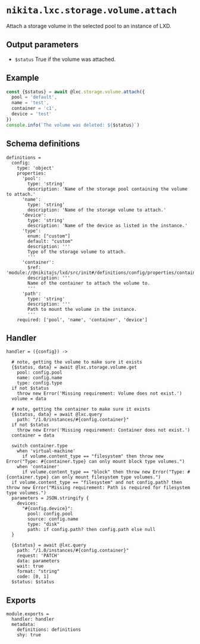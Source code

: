 
# `nikita.lxc.storage.volume.attach`

Attach a storage volume in the selected pool to an instance of LXD.

## Output parameters

* `$status`
  True if the volume was attached.

## Example

```js
const {$status} = await @lxc.storage.volume.attach({
  pool = 'default',
  name = 'test',
  container = 'c1',
  device = 'test'
})
console.info(`The volume was deleted: ${$status}`)
```

## Schema definitions

    definitions =
      config:
        type: 'object'
        properties:
          'pool':
            type: 'string'
            description: 'Name of the storage pool containing the volume to attach.'
          'name':
            type: 'string'
            description: 'Name of the storage volume to attach.'
          'device':
            type: 'string'
            description: 'Name of the device as listed in the instance.'
          'type':
            enum: ["custom"]
            default: "custom"
            description: '''
            Type of the storage volume to attach.
            '''
          'container':
            $ref: 'module://@nikitajs/lxd/src/init#/definitions/config/properties/container'
            description: '''
            Name of the container to attach the volume to.
            '''
          'path':
            type: 'string'
            description: '''
            Path to mount the volume in the instance.
            '''
        required: ['pool', 'name', 'container', 'device']

## Handler

    handler = ({config}) ->

      # note, getting the volume to make sure it exists
      {$status, data} = await @lxc.storage.volume.get
        pool: config.pool
        name: config.name
        type: config.type
      if not $status
        throw new Error('Missing requirement: Volume does not exist.')
      volume = data

      # note, getting the container to make sure it exists
      {$status, data} = await @lxc.query
        path: "/1.0/instances/#{config.container}"
      if not $status
        throw new Error('Missing requirement: Container does not exist.')
      container = data

      switch container.type
        when 'virtual-machine' 
          if volume.content_type == "filesystem" then throw new Error("Type: #{container.type} can only mount block type volumes.")
        when 'container' 
          if volume.content_type == "block" then throw new Error("Type: #{container.type} can only mount filesystem type volumes.")
      if volume.content_type == "filesystem" and not config.path? then throw new Error("Missing requirement: Path is required for filesystem type volumes.")
      parameters = JSON.stringify {
        devices:
          "#{config.device}":
            pool: config.pool
            source: config.name
            type: "disk"
            path: if config.path? then config.path else null
      }

      {$status} = await @lxc.query
        path: "/1.0/instances/#{config.container}"
        request: 'PATCH'
        data: parameters
        wait: true
        format: "string"
        code: [0, 1]
      $status: $status
      
## Exports

    module.exports =
      handler: handler
      metadata:
        definitions: definitions
        shy: true
